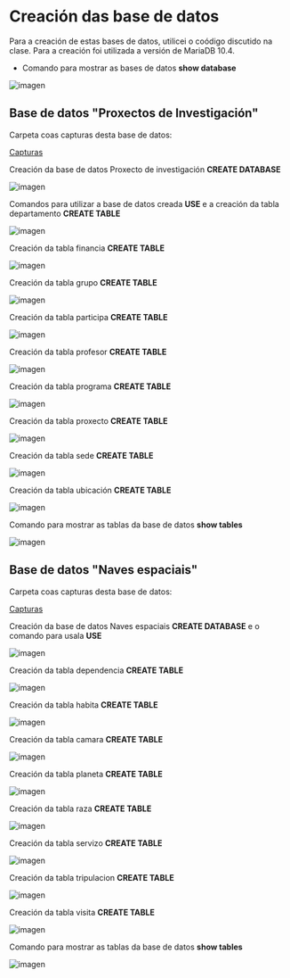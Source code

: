 # Creación das base de datos

Para a creación de estas bases de datos, utilicei o coódigo discutido na clase. Para a creación foi utilizada a versión de MariaDB 10.4.

- Comando para mostrar as bases de datos **show database**

![imagen](https://github.com/IvanEsparzaVillaverde/Apuntes-2/blob/master/databases.PNG)

## Base de datos "Proxectos de Investigación"

Carpeta coas capturas desta base de datos:

 [Capturas](https://github.com/IvanEsparzaVillaverde/Apuntes-2/tree/master/Bases%20proxecto)
 
 Creación da base de datos Proxecto de investigación **CREATE DATABASE**
 
 ![imagen](https://github.com/IvanEsparzaVillaverde/Apuntes-2/blob/master/Bases%20proxecto/Proxectos.PNG)
 
 Comandos para utilizar a base de datos creada **USE** e a creación da tabla departamento **CREATE TABLE**
 
 ![imagen](https://github.com/IvanEsparzaVillaverde/Apuntes-2/blob/master/Bases%20proxecto/departamento.PNG)
 
 Creación da tabla financia **CREATE TABLE**
 
 ![imagen](https://github.com/IvanEsparzaVillaverde/Apuntes-2/blob/master/Bases%20proxecto/financia.PNG)
 
 Creación da tabla grupo **CREATE TABLE**
 
 ![imagen](https://github.com/IvanEsparzaVillaverde/Apuntes-2/blob/master/Bases%20proxecto/grupo.PNG)
 
 Creación da tabla participa **CREATE TABLE**
 
 ![imagen](https://github.com/IvanEsparzaVillaverde/Apuntes-2/blob/master/Bases%20proxecto/participa.PNG)
 
 Creación da tabla profesor **CREATE TABLE**
 
 ![imagen](https://github.com/IvanEsparzaVillaverde/Apuntes-2/blob/master/Bases%20proxecto/profesor.PNG)
 
 Creación da tabla programa **CREATE TABLE**
 
 ![imagen](https://github.com/IvanEsparzaVillaverde/Apuntes-2/blob/master/Bases%20proxecto/programa.PNG)
 
 Creación da tabla proxecto **CREATE TABLE**
 
 ![imagen](https://github.com/IvanEsparzaVillaverde/Apuntes-2/blob/master/Bases%20proxecto/proxecto.PNG)
 
 Creación da tabla sede **CREATE TABLE**
 
 ![imagen](https://github.com/IvanEsparzaVillaverde/Apuntes-2/blob/master/Bases%20proxecto/sede.PNG)
 
 Creación da tabla ubicación **CREATE TABLE**
 
 ![imagen](https://github.com/IvanEsparzaVillaverde/Apuntes-2/blob/master/Bases%20proxecto/ubicacion.PNG)
 
 Comando para mostrar as tablas da base de datos **show tables**
 
 ![imagen](https://github.com/IvanEsparzaVillaverde/Apuntes-2/blob/master/Bases%20proxecto/tablesp.PNG)
 
 
## Base de datos "Naves espaciais"

Carpeta coas capturas desta base de datos:

 [Capturas](https://github.com/IvanEsparzaVillaverde/Apuntes-2/tree/master/Bases%20nave)
 
 Creación da base de datos Naves espaciais **CREATE DATABASE** e o comando para usala **USE**

![imagen](https://github.com/IvanEsparzaVillaverde/Apuntes-2/blob/master/Bases%20nave/nave.PNG)

 Creación da tabla dependencia **CREATE TABLE**

![imagen](https://github.com/IvanEsparzaVillaverde/Apuntes-2/blob/master/Bases%20nave/dependencia.PNG)

 Creación da tabla habita **CREATE TABLE**

![imagen](https://github.com/IvanEsparzaVillaverde/Apuntes-2/blob/master/Bases%20nave/habita.PNG)

 Creación da tabla camara **CREATE TABLE**

![imagen](https://github.com/IvanEsparzaVillaverde/Apuntes-2/blob/master/Bases%20nave/camara.PNG)

 Creación da tabla planeta **CREATE TABLE**

![imagen](https://github.com/IvanEsparzaVillaverde/Apuntes-2/blob/master/Bases%20nave/planeta.PNG)

 Creación da tabla raza **CREATE TABLE**

![imagen](https://github.com/IvanEsparzaVillaverde/Apuntes-2/blob/master/Bases%20nave/raza.PNG)

 Creación da tabla servizo **CREATE TABLE**

![imagen](https://github.com/IvanEsparzaVillaverde/Apuntes-2/blob/master/Bases%20nave/servizo.PNG)

 Creación da tabla tripulacion **CREATE TABLE**

![imagen](https://github.com/IvanEsparzaVillaverde/Apuntes-2/blob/master/Bases%20nave/tripulacion.PNG)

 Creación da tabla visita **CREATE TABLE**

![imagen](https://github.com/IvanEsparzaVillaverde/Apuntes-2/blob/master/Bases%20nave/visita.PNG)


 Comando para mostrar as tablas da base de datos **show tables**

![imagen](https://github.com/IvanEsparzaVillaverde/Apuntes-2/blob/master/Bases%20nave/tables.PNG)
